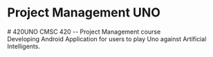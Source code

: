 <h1>Project Management UNO</h1>
# 420UNO
CMSC 420 -- Project Management course
<br/>
Developing Android Application for users to play Uno against Artificial Intelligents.
